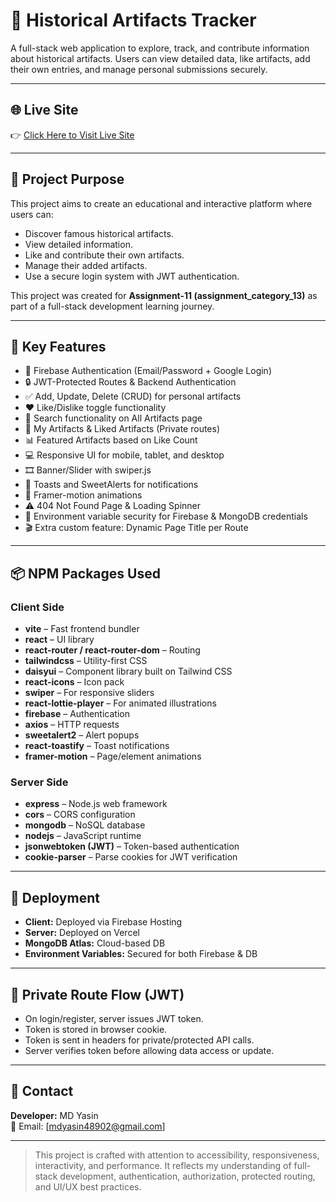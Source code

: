 
# 🏺 Historical Artifacts Tracker

A full-stack web application to explore, track, and contribute information about historical artifacts. Users can view detailed data, like artifacts, add their own entries, and manage personal submissions securely.

---

## 🌐 Live Site

👉 [Click Here to Visit Live Site](https://assignment-11-1588b.web.app/)

---

## 🎯 Project Purpose

This project aims to create an educational and interactive platform where users can:
- Discover famous historical artifacts.
- View detailed information.
- Like and contribute their own artifacts.
- Manage their added artifacts.
- Use a secure login system with JWT authentication.

This project was created for **Assignment-11 (assignment_category_13)** as part of a full-stack development learning journey.

---

## 🧩 Key Features

- 🔐 Firebase Authentication (Email/Password + Google Login)
- 🔒 JWT-Protected Routes & Backend Authentication
- ✅ Add, Update, Delete (CRUD) for personal artifacts
- ❤️ Like/Dislike toggle functionality
- 🔎 Search functionality on All Artifacts page
- 📌 My Artifacts & Liked Artifacts (Private routes)
- 📊 Featured Artifacts based on Like Count
- 💻 Responsive UI for mobile, tablet, and desktop
- 🎞️ Banner/Slider with swiper.js
- 🍞 Toasts and SweetAlerts for notifications
- 🔄 Framer-motion animations
- ⚠️ 404 Not Found Page & Loading Spinner
- 🔧 Environment variable security for Firebase & MongoDB credentials
- 🎬 Extra custom feature: Dynamic Page Title per Route

---

## 📦 NPM Packages Used

### Client Side
- **vite** – Fast frontend bundler
- **react** – UI library
- **react-router / react-router-dom** – Routing
- **tailwindcss** – Utility-first CSS
- **daisyui** – Component library built on Tailwind CSS
- **react-icons** – Icon pack
- **swiper** – For responsive sliders
- **react-lottie-player** – For animated illustrations
- **firebase** – Authentication 
- **axios** – HTTP requests
- **sweetalert2** – Alert popups
- **react-toastify** – Toast notifications
- **framer-motion** – Page/element animations

### Server Side
- **express** – Node.js web framework
- **cors** – CORS configuration
- **mongodb** – NoSQL database
- **nodejs** – JavaScript runtime
- **jsonwebtoken (JWT)** – Token-based authentication
- **cookie-parser** – Parse cookies for JWT verification

---



## 🚀 Deployment

- **Client:** Deployed via Firebase Hosting 
- **Server:** Deployed on Vercel
- **MongoDB Atlas:** Cloud-based DB
- **Environment Variables:** Secured for both Firebase & DB

---

## 🔐 Private Route Flow (JWT)

- On login/register, server issues JWT token.
- Token is stored in browser cookie.
- Token is sent in headers for private/protected API calls.
- Server verifies token before allowing data access or update.

---



## 📩 Contact

**Developer:** MD Yasin  
📧 Email: [mdyasin48902@gmail.com]


---

> This project is crafted with attention to accessibility, responsiveness, interactivity, and performance. It reflects my understanding of full-stack development, authentication, authorization, protected routing, and UI/UX best practices.

